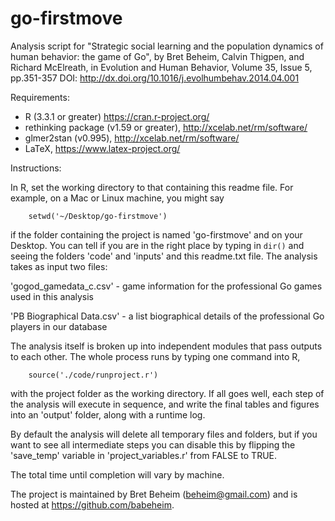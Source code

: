 go-firstmove
============

Analysis script for "Strategic social learning and the population dynamics of human behavior: the game of Go", by Bret Beheim, Calvin Thigpen, and Richard McElreath, in Evolution and Human Behavior, Volume 35, Issue 5, pp.351-357
DOI: http://dx.doi.org/10.1016/j.evolhumbehav.2014.04.001

Requirements:
- R (3.3.1 or greater) https://cran.r-project.org/
- rethinking package (v1.59 or greater), http://xcelab.net/rm/software/
- glmer2stan (v0.995), http://xcelab.net/rm/software/
- LaTeX, https://www.latex-project.org/

Instructions:

In R, set the working directory to that containing this readme file. For example, on a Mac or Linux machine, you might say

```
    setwd('~/Desktop/go-firstmove')
```

if the folder containing the project is named 'go-firstmove' and on your Desktop. You can tell if you are in the right place by typing in `dir()` and seeing the folders 'code' and 'inputs' and this readme.txt file. The analysis takes as input two files:

'gogod_gamedata_c.csv' - game information for the professional Go games used in this analysis

'PB Biographical Data.csv' - a list biographical details of the professional Go players in our database

The analysis itself is broken up into independent modules that pass outputs to each other. The whole process runs by typing one command into R,

```
    source('./code/runproject.r')
```

with the project folder as the working directory. If all goes well, each step of the analysis will execute in sequence, and write the final tables and figures into an 'output' folder, along with a runtime log.

By default the analysis will delete all temporary files and folders, but if you want to see all intermediate steps you can disable this by flipping the 'save_temp' variable in 'project_variables.r' from FALSE to TRUE.

The total time until completion will vary by machine.

The project is maintained by Bret Beheim (beheim@gmail.com) and is hosted at https://github.com/babeheim.